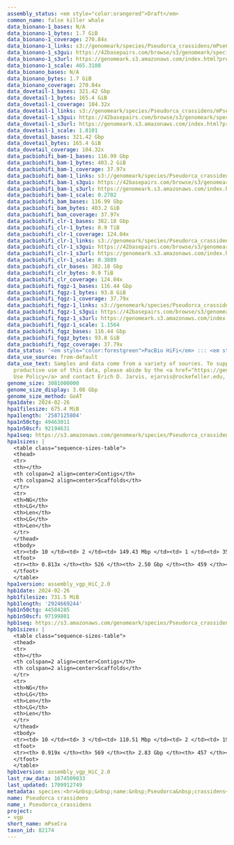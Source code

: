 ```yaml
---
assembly_status: <em style="color:orangered">Draft</em>
common_name: false killer whale
data_bionano-1_bases: N/A
data_bionano-1_bytes: 1.7 GiB
data_bionano-1_coverage: 270.84x
data_bionano-1_links: s3://genomeark/species/Pseudorca_crassidens/mPseCra1/genomic_data/bionano/<br>
data_bionano-1_s3gui: https://42basepairs.com/browse/s3/genomeark/species/Pseudorca_crassidens/mPseCra1/genomic_data/bionano/
data_bionano-1_s3url: https://genomeark.s3.amazonaws.com/index.html?prefix=species/Pseudorca_crassidens/mPseCra1/genomic_data/bionano/
data_bionano-1_scale: 465.3108
data_bionano_bases: N/A
data_bionano_bytes: 1.7 GiB
data_bionano_coverage: 270.84x
data_dovetail-1_bases: 321.42 Gbp
data_dovetail-1_bytes: 165.4 GiB
data_dovetail-1_coverage: 104.32x
data_dovetail-1_links: s3://genomeark/species/Pseudorca_crassidens/mPseCra1/genomic_data/dovetail/<br>
data_dovetail-1_s3gui: https://42basepairs.com/browse/s3/genomeark/species/Pseudorca_crassidens/mPseCra1/genomic_data/dovetail/
data_dovetail-1_s3url: https://genomeark.s3.amazonaws.com/index.html?prefix=species/Pseudorca_crassidens/mPseCra1/genomic_data/dovetail/
data_dovetail-1_scale: 1.8101
data_dovetail_bases: 321.42 Gbp
data_dovetail_bytes: 165.4 GiB
data_dovetail_coverage: 104.32x
data_pacbiohifi_bam-1_bases: 116.99 Gbp
data_pacbiohifi_bam-1_bytes: 403.2 GiB
data_pacbiohifi_bam-1_coverage: 37.97x
data_pacbiohifi_bam-1_links: s3://genomeark/species/Pseudorca_crassidens/mPseCra1/genomic_data/pacbio_hifi/<br>
data_pacbiohifi_bam-1_s3gui: https://42basepairs.com/browse/s3/genomeark/species/Pseudorca_crassidens/mPseCra1/genomic_data/pacbio_hifi/
data_pacbiohifi_bam-1_s3url: https://genomeark.s3.amazonaws.com/index.html?prefix=species/Pseudorca_crassidens/mPseCra1/genomic_data/pacbio_hifi/
data_pacbiohifi_bam-1_scale: 0.2702
data_pacbiohifi_bam_bases: 116.99 Gbp
data_pacbiohifi_bam_bytes: 403.2 GiB
data_pacbiohifi_bam_coverage: 37.97x
data_pacbiohifi_clr-1_bases: 382.18 Gbp
data_pacbiohifi_clr-1_bytes: 0.9 TiB
data_pacbiohifi_clr-1_coverage: 124.04x
data_pacbiohifi_clr-1_links: s3://genomeark/species/Pseudorca_crassidens/mPseCra1/genomic_data/pacbio_hifi/<br>
data_pacbiohifi_clr-1_s3gui: https://42basepairs.com/browse/s3/genomeark/species/Pseudorca_crassidens/mPseCra1/genomic_data/pacbio_hifi/
data_pacbiohifi_clr-1_s3url: https://genomeark.s3.amazonaws.com/index.html?prefix=species/Pseudorca_crassidens/mPseCra1/genomic_data/pacbio_hifi/
data_pacbiohifi_clr-1_scale: 0.3889
data_pacbiohifi_clr_bases: 382.18 Gbp
data_pacbiohifi_clr_bytes: 0.9 TiB
data_pacbiohifi_clr_coverage: 124.04x
data_pacbiohifi_fqgz-1_bases: 116.44 Gbp
data_pacbiohifi_fqgz-1_bytes: 93.8 GiB
data_pacbiohifi_fqgz-1_coverage: 37.79x
data_pacbiohifi_fqgz-1_links: s3://genomeark/species/Pseudorca_crassidens/mPseCra1/genomic_data/pacbio_hifi/<br>
data_pacbiohifi_fqgz-1_s3gui: https://42basepairs.com/browse/s3/genomeark/species/Pseudorca_crassidens/mPseCra1/genomic_data/pacbio_hifi/
data_pacbiohifi_fqgz-1_s3url: https://genomeark.s3.amazonaws.com/index.html?prefix=species/Pseudorca_crassidens/mPseCra1/genomic_data/pacbio_hifi/
data_pacbiohifi_fqgz-1_scale: 1.1564
data_pacbiohifi_fqgz_bases: 116.44 Gbp
data_pacbiohifi_fqgz_bytes: 93.8 GiB
data_pacbiohifi_fqgz_coverage: 37.79x
data_status: '<em style="color:forestgreen">PacBio HiFi</em> ::: <em style="color:forestgreen">Dovetail</em>'
data_use_source: from-default
data_use_text: Samples and data come from a variety of sources. To support fair and
  productive use of this data, please abide by the <a href="https://genome10k.soe.ucsc.edu/data-use-policies/">Data
  Use Policy</a> and contact Erich D. Jarvis, ejarvis@rockefeller.edu, with any questions.
genome_size: 3081000000
genome_size_display: 3.08 Gbp
genome_size_method: GoAT
hpa1date: 2024-02-26
hpa1filesize: 675.4 MiB
hpa1length: '2587125804'
hpa1n50ctg: 49463011
hpa1n50scf: 92194631
hpa1seq: https://s3.amazonaws.com/genomeark/species/Pseudorca_crassidens/mPseCra1/assembly_vgp_HiC_2.0/mPseCra1.HiC.hap1.20240226.fasta.gz
hpa1sizes: |
  <table class="sequence-sizes-table">
  <thead>
  <tr>
  <th></th>
  <th colspan=2 align=center>Contigs</th>
  <th colspan=2 align=center>Scaffolds</th>
  </tr>
  <tr>
  <th>NG</th>
  <th>LG</th>
  <th>Len</th>
  <th>LG</th>
  <th>Len</th>
  </tr>
  </thead>
  <tbody>
  <tr><td> 10 </td><td> 2 </td><td> 149.43 Mbp </td><td> 1 </td><td> 356.50 Mbp </td></tr><tr><td> 20 </td><td> 5 </td><td> 92.04 Mbp </td><td> 3 </td><td> 186.66 Mbp </td></tr><tr><td> 30 </td><td> 9 </td><td> 80.72 Mbp </td><td> 5 </td><td> 116.59 Mbp </td></tr><tr><td> 40 </td><td> 13 </td><td> 61.09 Mbp </td><td> 8 </td><td> 105.41 Mbp </td></tr><tr style="background-color:#cccccc;"><td> 50 </td><td> 19 </td><td style="background-color:#88ff88;"> 49.46 Mbp </td><td> 11 </td><td style="background-color:#88ff88;"> 92.19 Mbp </td></tr><tr><td> 60 </td><td> 27 </td><td> 31.37 Mbp </td><td> 14 </td><td> 87.44 Mbp </td></tr><tr><td> 70 </td><td> 39 </td><td> 19.35 Mbp </td><td> 18 </td><td> 62.71 Mbp </td></tr><tr><td> 80 </td><td> 179 </td><td> 390.68 Kbp </td><td> 43 </td><td> 2.08 Mbp </td></tr><tr><td> 90 </td><td> 0 </td><td>  </td><td> 0 </td><td>  </td></tr><tr><td> 100 </td><td> 0 </td><td>  </td><td> 0 </td><td>  </td></tr></tbody>
  <tfoot>
  <tr><th> 0.813x </th><th> 526 </th><th> 2.50 Gbp </th><th> 459 </th><th> 2.59 Gbp </th></tr>
  </tfoot>
  </table>
hpa1version: assembly_vgp_HiC_2.0
hpb1date: 2024-02-26
hpb1filesize: 731.5 MiB
hpb1length: '2924669244'
hpb1n50ctg: 44584285
hpb1n50scf: 97199801
hpb1seq: https://s3.amazonaws.com/genomeark/species/Pseudorca_crassidens/mPseCra1/assembly_vgp_HiC_2.0/mPseCra1.HiC.hap2.20240226.fasta.gz
hpb1sizes: |
  <table class="sequence-sizes-table">
  <thead>
  <tr>
  <th></th>
  <th colspan=2 align=center>Contigs</th>
  <th colspan=2 align=center>Scaffolds</th>
  </tr>
  <tr>
  <th>NG</th>
  <th>LG</th>
  <th>Len</th>
  <th>LG</th>
  <th>Len</th>
  </tr>
  </thead>
  <tbody>
  <tr><td> 10 </td><td> 3 </td><td> 110.51 Mbp </td><td> 2 </td><td> 198.34 Mbp </td></tr><tr><td> 20 </td><td> 6 </td><td> 104.79 Mbp </td><td> 3 </td><td> 165.21 Mbp </td></tr><tr><td> 30 </td><td> 9 </td><td> 91.99 Mbp </td><td> 5 </td><td> 151.28 Mbp </td></tr><tr><td> 40 </td><td> 13 </td><td> 62.03 Mbp </td><td> 8 </td><td> 110.51 Mbp </td></tr><tr style="background-color:#cccccc;"><td> 50 </td><td> 18 </td><td style="background-color:#88ff88;"> 44.58 Mbp </td><td> 11 </td><td style="background-color:#88ff88;"> 97.20 Mbp </td></tr><tr><td> 60 </td><td> 26 </td><td> 32.53 Mbp </td><td> 14 </td><td> 89.58 Mbp </td></tr><tr><td> 70 </td><td> 37 </td><td> 25.14 Mbp </td><td> 18 </td><td> 65.70 Mbp </td></tr><tr><td> 80 </td><td> 61 </td><td> 5.63 Mbp </td><td> 23 </td><td> 36.76 Mbp </td></tr><tr><td> 90 </td><td> 223 </td><td> 0.55 Mbp </td><td> 79 </td><td> 2.16 Mbp </td></tr><tr><td> 100 </td><td> 0 </td><td>  </td><td> 0 </td><td>  </td></tr></tbody>
  <tfoot>
  <tr><th> 0.919x </th><th> 569 </th><th> 2.83 Gbp </th><th> 457 </th><th> 2.92 Gbp </th></tr>
  </tfoot>
  </table>
hpb1version: assembly_vgp_HiC_2.0
last_raw_data: 1674509833
last_updated: 1709912749
metadata: species:<br>&nbsp;&nbsp;name:&nbsp;Pseudorca&nbsp;crassidens<br>&nbsp;&nbsp;individuals:<br>&nbsp;&nbsp;-&nbsp;short_name:&nbsp;mPseCra1<br>&nbsp;&nbsp;short_name:&nbsp;mPseCra<br>&nbsp;&nbsp;taxon_id:&nbsp;82174<br>&nbsp;&nbsp;common_name:&nbsp;false&nbsp;killer&nbsp;whale<br>&nbsp;&nbsp;genome_size:&nbsp;3081000000<br>&nbsp;&nbsp;genome_size_method:&nbsp;GoAT<br>&nbsp;&nbsp;order:<br>&nbsp;&nbsp;&nbsp;&nbsp;name:&nbsp;Artiodactyla<br>&nbsp;&nbsp;family:<br>&nbsp;&nbsp;&nbsp;&nbsp;name:&nbsp;Delphinidae<br>&nbsp;&nbsp;project:&nbsp;[&nbsp;vgp&nbsp;]<br>
name: Pseudorca crassidens
name_: Pseudorca_crassidens
project:
- vgp
short_name: mPseCra
taxon_id: 82174
---
```

